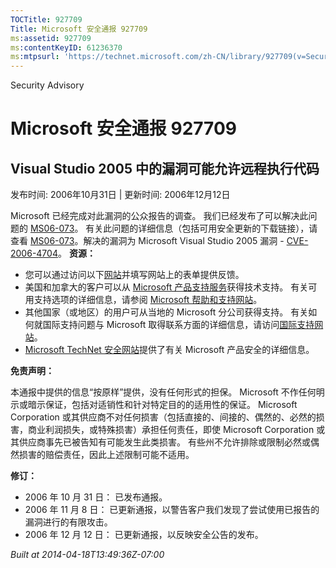 ```yaml
---
TOCTitle: 927709
Title: Microsoft 安全通报 927709
ms:assetid: 927709
ms:contentKeyID: 61236370
ms:mtpsurl: 'https://technet.microsoft.com/zh-CN/library/927709(v=Security.10)'
---
```


Security Advisory

Microsoft 安全通报 927709
=========================

Visual Studio 2005 中的漏洞可能允许远程执行代码
-----------------------------------------------

发布时间: 2006年10月31日 | 更新时间: 2006年12月12日

Microsoft 已经完成对此漏洞的公众报告的调查。 我们已经发布了可以解决此问题的 [MS06-073](https://go.microsoft.com/fwlink/?linkid=79426)。 有关此问题的详细信息（包括可用安全更新的下载链接），请查看 [MS06-073](https://go.microsoft.com/fwlink/?linkid=79426)。解决的漏洞为 Microsoft Visual Studio 2005 漏洞 - [CVE-2006-4704](https://www.cve.mitre.org/cgi-bin/cvename.cgi?name=cve-2006-4704)。
**资源：**

-   您可以通过访问以下[网站](https://support.microsoft.com/common/survey.aspx?scid=sw;en;1257&amp;showpage=1&amp;ws=technet&amp;sd=tech)并填写网站上的表单提供反馈。
-   美国和加拿大的客户可以从 [Microsoft 产品支持服务](https://go.microsoft.com/fwlink/?linkid=21131)获得技术支持。 有关可用支持选项的详细信息，请参阅 [Microsoft 帮助和支持网站](https://support.microsoft.com/default.aspx?ln=zh-cn)。
-   其他国家（或地区）的用户可从当地的 Microsoft 分公司获得支持。 有关如何就国际支持问题与 Microsoft 取得联系方面的详细信息，请访问[国际支持网站](https://go.microsoft.com/fwlink/?linkid=21155)。
-   [Microsoft TechNet 安全网站](https://go.microsoft.com/fwlink/?linkid=21132)提供了有关 Microsoft 产品安全的详细信息。

**免责声明：**

本通报中提供的信息“按原样”提供，没有任何形式的担保。 Microsoft 不作任何明示或暗示保证，包括对适销性和针对特定目的的适用性的保证。 Microsoft Corporation 或其供应商不对任何损害（包括直接的、间接的、偶然的、必然的损害，商业利润损失，或特殊损害）承担任何责任，即使 Microsoft Corporation 或其供应商事先已被告知有可能发生此类损害。 有些州不允许排除或限制必然或偶然损害的赔偿责任，因此上述限制可能不适用。

**修订：**

-   2006 年 10 月 31 日： 已发布通报。
-   2006 年 11 月 8 日： 已更新通报，以警告客户我们发现了尝试使用已报告的漏洞进行的有限攻击。
-   2006 年 12 月 12 日： 已更新通报，以反映安全公告的发布。

*Built at 2014-04-18T13:49:36Z-07:00*
